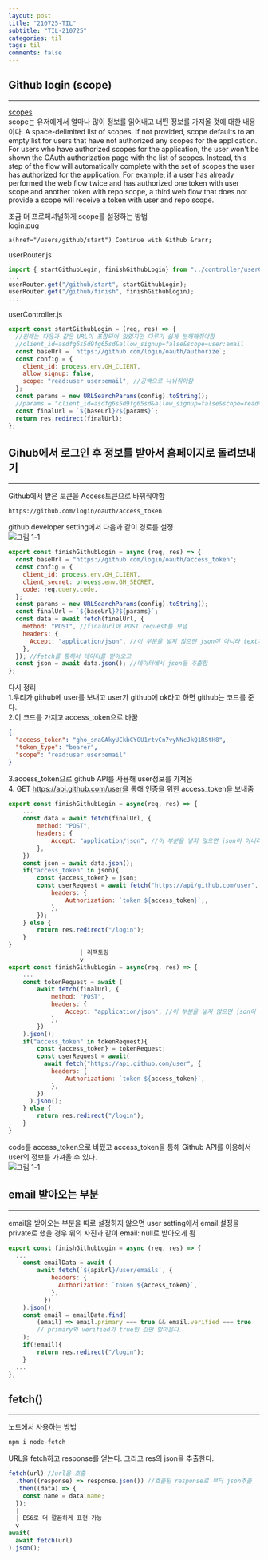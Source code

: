 ```yaml
---
layout: post
title: "210725-TIL"
subtitle: "TIL-210725"
categories: til
tags: til
comments: false
---
```


## Github login (scope)

---

[scopes](https://docs.github.com/en/developers/apps/building-oauth-apps/scopes-for-oauth-apps)  
scope는 유저에게서 얼마나 많이 정보를 읽어내고 너떤 정보를 가져올 것에 대한 내용이다.
A space-delimited list of scopes. If not provided, scope defaults to an empty list for users that have not authorized any scopes for the application. For users who have authorized scopes for the application, the user won't be shown the OAuth authorization page with the list of scopes. Instead, this step of the flow will automatically complete with the set of scopes the user has authorized for the application. For example, if a user has already performed the web flow twice and has authorized one token with user scope and another token with repo scope, a third web flow that does not provide a scope will receive a token with user and repo scope.

조금 더 프로페셔널하게 scope를 설정하는 방법  
login.pug

```pug
a(href="/users/github/start") Continue with Github &rarr;
```

userRouter.js

```javascript
import { startGithubLogin, finishGithubLogin} from "../controller/userController";
...
userRouter.get("/github/start", startGithubLogin);
userRouter.get("/github/finish", finishGithubLogin);
...
```

userController.js

```javascript
export const startGithubLogin = (req, res) => {
  //원래는 다음과 같은 URL이 포함되어 있었지만 다루기 쉽게 분해해줘야함
  //client_id=asdfg6s5d9fg65sd&allow_signup=false&scope=user:email
  const baseUrl = `https://github.com/login/oauth/authorize`;
  const config = {
    client_id: process.env.GH_CLIENT,
    allow_signup: false,
    scope: "read:user user:email", //공백으로 나눠줘야함
  };
  const params = new URLSearchParams(config).toString();
  //params = "client_id=asdfg6s5d9fg65sd&allow_signup=false&scope=read%3Auser+user%3Aemail"
  const finalUrl = `${baseUrl}?${params}`;
  return res.redirect(finalUrl);
};
```

## Gihub에서 로그인 후 정보를 받아서 홈페이지로 돌려보내기

---

Github에서 받은 토큰을 Access토큰으로 바꿔줘야함

```
https://github.com/login/oauth/access_token
```

github developer setting에서 다음과 같이 경로를 설정  
![그림 1-1](/assets/img/web/2021-07-25/1-1.PNG)

```javascript
export const finishGithubLogin = async (req, res) => {
  const baseUrl = "https://github.com/login/oauth/access_token";
  const config = {
    client_id: process.env.GH_CLIENT,
    client_secret: process.env.GH_SECRET,
    code: req.query.code,
  };
  const params = new URLSearchParams(config).toString();
  const finalUrl = `${baseUrl}?${params}`;
  const data = await fetch(finalUrl, {
    method: "POST", //finalUrl에 POST request를 보냄
    headers: {
      Accept: "application/json", //이 부분을 넣지 않으면 json이 아니라 text가 됨
    },
  }); //fetch를 통해서 데이터를 받아오고
  const json = await data.json(); //데이터에서 json을 추출함
};
```

다시 정리  
1.우리가 github에 user를 보내고 user가 github에 ok라고 하면 github는 코드를 준다.  
2.이 코드를 가지고 access_token으로 바꿈

```json
{
  "access_token": "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",
  "token_type": "bearer",
  "scope": "read:user,user:email"
}
```

3.access_token으로 github API를 사용해 user정보를 가져옴  
4. GET https://api.github.com/user을 통해 인증을 위한 access_token을 보내줌

```javascript
export const finishGithubLogin = async(req, res) => {
    ...
    const data = await fetch(finalUrl, {
        method: "POST",
        headers: {
            Accept: "application/json", //이 부분을 넣지 않으면 json이 아니라 text가 됨
        },
    })
    const json = await data.json();
    if("access_token" in json){
        const {access_token} = json;
        const userRequest = await fetch("https://api/github.com/user", {
            headers: {
                Authorization: `token ${access_token}`;,
            },
        });
    } else {
        return res.redirect("/login");
    }
}
                    | 리팩토링
                    v
export const finishGithubLogin = async(req, res) => {
    ...
    const tokenRequest = await (
        await fetch(finalUrl, {
            method: "POST",
            headers: {
                Accept: "application/json", //이 부분을 넣지 않으면 json이 아니라 text가 됨
            },
        })
    ).json();
    if("access_token" in tokenRequest){
        const {access_token} = tokenRequest;
        const userRequest = await(
          await fetch("https://api.github.com/user", {
            headers: {
                Authorization: `token ${access_token}`,
            },
        })
      ).json();
    } else {
        return res.redirect("/login");
    }
}
```

code를 access_token으로 바꿨고 access_token을 통해 Github API를 이용해서 user의 정보를 가져올 수 있다.  
 ![그림 1-1](/assets/img/web/2021-07-25/1-2.PNG)

## email 받아오는 부분

---

email을 받아오는 부분을 따로 설정하지 않으면 user setting에서 email 설정을 private로 했을 경우 위의 사진과 같이 email: null로 받아오게 됨

```javascript
export const finishGithubLogin = async (req, res) => {
  ...
    const emailData = await (
        await fetch(`${apiUrl}/user/emails`, {
            headers: {
              Authorization: `token ${access_token}`,
            },
          })
    ).json();
    const email = emailData.find(
        (email) => email.primary === true && email.verified === true
        // primary와 verified가 true인 값만 받아온다.
    );
    if(!email){
        return res.redirect("/login");
    }
  ...
};
```

## fetch()

---

노드에서 사용하는 방법

```javascript
npm i node-fetch
```

URL을 fetch하고 response를 얻는다. 그리고 res의 json을 추출한다.

```javascript
fetch(url) //url을 호출
  .then((response) => response.json()) //호출된 response로 부터 json추출
  .then((data) => {
    const name = data.name;
  });
  |
  | ES6로 더 깔끔하게 표현 가능
  v
await(
  await fetch(url)
).json();
```
